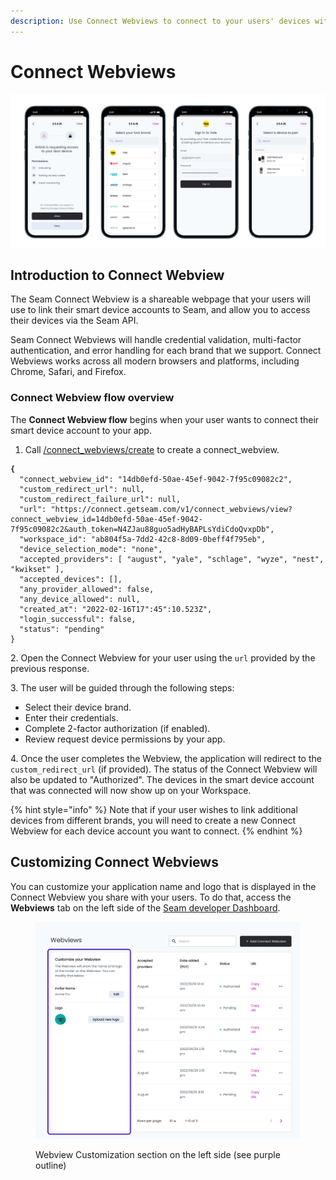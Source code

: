 ```yaml
---
description: Use Connect Webviews to connect to your users' devices with the Seam API
---
```


# Connect Webviews

![](<../.gitbook/assets/Seam Connect.png>)

## Introduction to Connect Webview

The Seam Connect Webview is a shareable webpage that your users will use to link their smart device accounts to Seam, and allow you to access their devices via the Seam API.

Seam Connect Webviews will handle credential validation, multi-factor authentication, and error handling for each brand that we support. Connect Webviews works across all modern browsers and platforms, including Chrome, Safari, and Firefox.

### Connect Webview flow overview

The **Connect Webview flow** begins when your user wants to connect their smart device account to your app.

1. &#x20;Call [/connect\_webviews/create](../api-clients/connect-webviews/create-a-connect-webview.md) to create a connect\_webview.

<pre class="language-json"><code class="lang-json"><strong>{
</strong>  "connect_webview_id": "14db0efd-50ae-45ef-9042-7f95c09082c2",
  "custom_redirect_url": null,
  "custom_redirect_failure_url": null,
  "url": "https://connect.getseam.com/v1/connect_webviews/view?connect_webview_id=14db0efd-50ae-45ef-9042-7f95c09082c2&#x26;auth_token=N4ZJau88guo5adHyBAPLsYdiCdoQvxpDb",
  "workspace_id": "ab804f5a-7dd2-42c8-8d09-0beff4f795eb",
  "device_selection_mode": "none",
  "accepted_providers": [ "august", "yale", "schlage", "wyze", "nest", "kwikset" ],
  "accepted_devices": [],
  "any_provider_allowed": false,
  "any_device_allowed": null,
  "created_at": "2022-02-16T17":45":10.523Z",
  "login_successful": false,
  "status": "pending"
}
</code></pre>

2\.  Open the Connect Webview for your user using the  `url` provided by the previous response.

3\.  The user will be guided through the following steps:

* Select their device brand.
* Enter their credentials.
* Complete 2-factor authorization (if enabled).
* Review request device permissions by your app.

4\.  Once the user completes the Webview, the application will redirect to the `custom_redirect_url` (if provided). The status of the Connect Webview will also be updated to "Authorized". The devices in the smart device account that was connected will now show up on your Workspace.

{% hint style="info" %}
Note that if your user wishes to link additional devices from different brands, you will need to create a new Connect Webview for each device account you want to connect.
{% endhint %}

## Customizing Connect Webviews

You can customize your application name and logo that is displayed in the Connect Webview you share with your users. To do that, access the **Webviews** tab on the left side of the [Seam developer Dashboard](https://dashboard.seam.co).&#x20;

<figure><img src="../.gitbook/assets/Screen Shot 2022-11-02 at 12.27.29 AM.png" alt=""><figcaption><p>Webview Customization section on the left side (see purple outline)</p></figcaption></figure>





